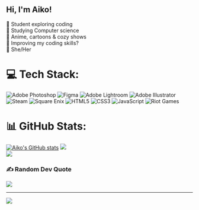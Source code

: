 ## Hi, I'm Aiko!

🎀 Student exploring coding<br>
🧸 Studying Computer science<br>
🩷 Anime, cartoons & cozy shows<br>
🫧 Improving my coding skills?<br>
🌷 She/Her<br>

# 💻 Tech Stack:
![Adobe Photoshop](https://img.shields.io/badge/adobe%20photoshop-%2331A8FF.svg?style=for-the-badge&logo=adobe%20photoshop&logoColor=white) ![Figma](https://img.shields.io/badge/figma-%23F24E1E.svg?style=for-the-badge&logo=figma&logoColor=white) ![Adobe Lightroom](https://img.shields.io/badge/Adobe%20Lightroom-31A8FF.svg?style=for-the-badge&logo=Adobe%20Lightroom&logoColor=white) ![Adobe Illustrator](https://img.shields.io/badge/adobe%20illustrator-%23FF9A00.svg?style=for-the-badge&logo=adobe%20illustrator&logoColor=white) ![Steam](https://img.shields.io/badge/steam-%23000000.svg?style=for-the-badge&logo=steam&logoColor=white) ![Square Enix](https://img.shields.io/badge/SquareEnix-%23ED1C24.svg?style=for-the-badge&logo=SquareEnix&logoColor=white) ![HTML5](https://img.shields.io/badge/html5-%23E34F26.svg?style=for-the-badge&logo=html5&logoColor=white) ![CSS3](https://img.shields.io/badge/css3-%231572B6.svg?style=for-the-badge&logo=css3&logoColor=white) ![JavaScript](https://img.shields.io/badge/javascript-%23323330.svg?style=for-the-badge&logo=javascript&logoColor=%23F7DF1E) ![Riot Games](https://img.shields.io/badge/riotgames-D32936.svg?style=for-the-badge&logo=riotgames&logoColor=white)

# 📊 GitHub Stats:
[![Aiko's GitHub stats](https://github-readme-stats.vercel.app/api?username=aeihrt&count_private=true&show_icons=true&theme=radical&hide_rank=false)](https://github.com/anuraghazra/github-readme-stats)
![](https://github-readme-streak-stats.herokuapp.com/?user=aeihrt&theme=radical&hide_border=false)<br/>
![](https://github-readme-stats.vercel.app/api/top-langs/?username=aeihrt&theme=radical&hide_border=false&include_all_commits=false&count_private=false&layout=compact)

### ✍️ Random Dev Quote
![](https://quotes-github-readme.vercel.app/api?type=horizontal&theme=radical)

---
[![](https://visitcount.itsvg.in/api?id=aeihrt&icon=0&color=0)](https://visitcount.itsvg.in)

